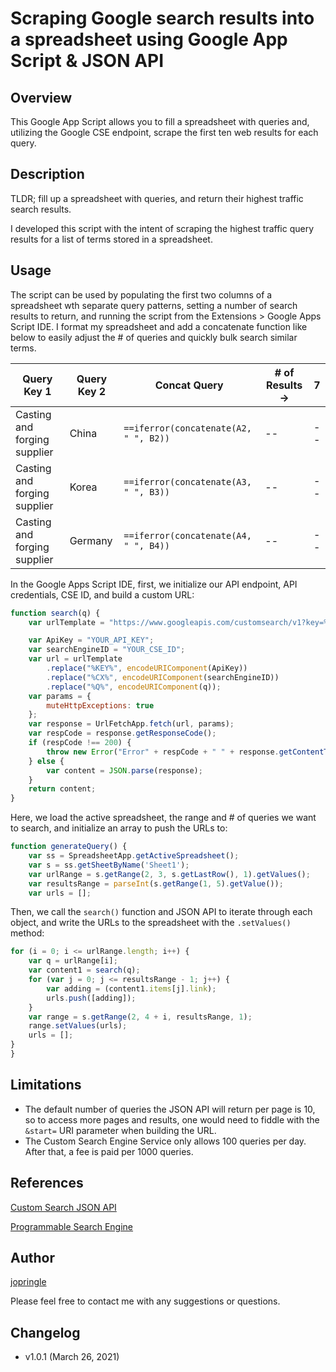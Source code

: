 # Scraping Google search results into a spreadsheet using Google App Script & JSON API
## Overview
This Google App Script allows you to fill a spreadsheet with queries and, utilizing the Google CSE endpoint, scrape the first ten web results for each query.

## Description 
TLDR; fill up a spreadsheet with queries, and return their highest traffic search results.

I developed this script with the intent of scraping the highest traffic query results for a list of terms stored in a spreadsheet.

## Usage
The script can be used by populating the first two columns of a spreadsheet wth separate query patterns, setting a number of search results to return, and running the script from the Extensions > Google Apps Script IDE. I format my spreadsheet and add a concatenate function like below to easily adjust the # of queries and quickly bulk search similar terms.

Query Key 1 | Query Key 2 | Concat Query | # of Results -> | 7 
------------ | ------------- | ------------- | ------------- | ------------- 
Casting and forging supplier | China | `==iferror(concatenate(A2, " ", B2))` | -- | -- |
Casting and forging supplier | Korea | `==iferror(concatenate(A3, " ", B3))` | -- | -- |
Casting and forging supplier | Germany | `==iferror(concatenate(A4, " ", B4))` | -- | -- |

In the Google Apps Script IDE, first, we initialize our API endpoint, API credentials, CSE ID, and build a custom URL:
```javascript
function search(q) {
    var urlTemplate = "https://www.googleapis.com/customsearch/v1?key=%KEY%&cx=%CX%&q=%Q%";

    var ApiKey = "YOUR_API_KEY";
    var searchEngineID = "YOUR_CSE_ID";
    var url = urlTemplate
        .replace("%KEY%", encodeURIComponent(ApiKey))
        .replace("%CX%", encodeURIComponent(searchEngineID))
        .replace("%Q%", encodeURIComponent(q));
    var params = {
        muteHttpExceptions: true
    };
    var response = UrlFetchApp.fetch(url, params);
    var respCode = response.getResponseCode();
    if (respCode !== 200) {
        throw new Error("Error" + respCode + " " + response.getContentText());
    } else {
        var content = JSON.parse(response);
    }
    return content;
}
```
Here, we load the active spreadsheet, the range and # of queries we want to search, and initialize an array to push the URLs to:
```javascript
function generateQuery() {
    var ss = SpreadsheetApp.getActiveSpreadsheet();
    var s = ss.getSheetByName('Sheet1');
    var urlRange = s.getRange(2, 3, s.getLastRow(), 1).getValues();
    var resultsRange = parseInt(s.getRange(1, 5).getValue());
    var urls = [];
```
Then, we call the `search()` function and JSON API to iterate through each object, and write the URLs to the spreadsheet with the `.setValues()` method:
```javascript
for (i = 0; i <= urlRange.length; i++) {
    var q = urlRange[i];
    var content1 = search(q);
    for (var j = 0; j <= resultsRange - 1; j++) {
        var adding = (content1.items[j].link);
        urls.push([adding]);
    }
    var range = s.getRange(2, 4 + i, resultsRange, 1);
    range.setValues(urls);
    urls = [];
}
}
```
## Limitations
* The default number of queries the JSON API will return per page is 10, so to access more pages and results, one would need to fiddle with the `&start=` URI parameter when building the URL.
* The Custom Search Engine Service only allows 100 queries per day. After that, a fee is paid per 1000 queries.

## References 
[Custom Search JSON API](https://developers.google.com/custom-search/v1/introduction)

[Programmable Search Engine](https://developers.google.com/custom-search)

## Author
[jopringle](https://github.com/whosthatnewguy)

Please feel free to contact me with any suggestions or questions.

## Changelog
* v1.0.1 (March 26, 2021)
